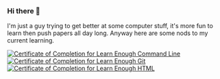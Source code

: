 ### Hi there 👋

I'm just a guy trying to get better at some computer stuff, it's more fun to learn then push papers all day long. Anyway here are some nods to my current learning.

<a href="https://www.learnenough.com/certificates/GMud90"><img src="https://www.learnenough.com/certificates/GMud90/command-line-tutorial.svg" alt="Certificate of Completion for Learn Enough Command Line"></a><a href="https://www.learnenough.com/certificates/GMud90"><img src="https://www.learnenough.com/certificates/GMud90/git-tutorial.svg" alt="Certificate of Completion for Learn Enough Git"></a><a href="https://www.learnenough.com/certificates/GMud90"><img src="https://www.learnenough.com/certificates/GMud90/html-tutorial.svg" alt="Certificate of Completion for Learn Enough HTML"></a>

<!--
**Mudddawg/mudddawg** is a ✨ _special_ ✨ repository because its `README.md` (this file) appears on your GitHub profile.

Here are some ideas to get you started:

- 🔭 I’m currently working on ...
- 🌱 I’m currently learning ...
- 👯 I’m looking to collaborate on ...
- 🤔 I’m looking for help with ...
- 💬 Ask me about ...
- 📫 How to reach me: ...
- 😄 Pronouns: ...
- ⚡ Fun fact: ...
-->
